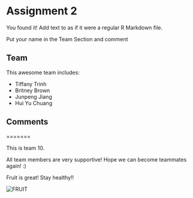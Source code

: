 # Assignment 2

You found it!  Add text to as if it were a regular R Markdown file.

Put your name in the Team Section and comment

## Team
This awesome team includes:
- Tiffany Trinh
- Britney Brown
- Junpeng Jiang
- Hui Yu Chuang

## Comments

=======

This is team 10. 

All team members are very supportive! Hope we can become teammates again! :)

Fruit is great! Stay healthy!!

![FRUIT](https://www.irishtimes.com/polopoly_fs/1.3923226.1560339148!/image/image.jpg_gen/derivatives/box_620_330/image.jpg)

